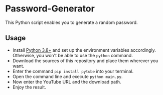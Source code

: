 # Password-Generator
This Python script enables you to generate a random password.

Usage
-----
* Install [Python 3.8+](https://www.python.org/downloads/release/python-380/) and set up the environment variables accordingly. Otherwise, you won't be able to use the `python` command.
* Download the sources of this repository and place them wherever you want.
* Enter the command `pip install pytube` into your terminal.
* Open the command line and execute `python main.py`.
* Now enter the YouTube URL and the download path.
* Enjoy the result.

